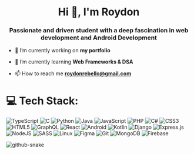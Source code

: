 <h1 align="center">Hi 👋, I'm Roydon</h1>
<h3 align="center">Passionate and driven student with a deep fascination in web development and Android Development</h3>

- 🔭 I’m currently working on **my portfolio**

- 🌱 I’m currently learning **Web Frameworks & DSA**

- 📫 How to reach me **roydonrebello@gmail.com**

# 💻 Tech Stack:
![TypeScript](https://img.shields.io/badge/typescript-%230066CC.svg?style=for-the-badge&logo=typescript&logoColor=white) ![C](https://img.shields.io/badge/c-%230D1B2A.svg?style=for-the-badge&logo=c&logoColor=white) ![Python](https://img.shields.io/badge/python-%232C3E50.svg?style=for-the-badge&logo=python&logoColor=white) ![Java](https://img.shields.io/badge/java-%23FF6347.svg?style=for-the-badge&logo=openjdk&logoColor=white) ![JavaScript](https://img.shields.io/badge/javascript-%23F39C12.svg?style=for-the-badge&logo=javascript&logoColor=white) ![PHP](https://img.shields.io/badge/php-%233F51B5.svg?style=for-the-badge&logo=php&logoColor=white) ![C#](https://img.shields.io/badge/c%23-%232C3E50.svg?style=for-the-badge&logo=csharp&logoColor=white) ![CSS3](https://img.shields.io/badge/css3-%2301A9DB.svg?style=for-the-badge&logo=css3&logoColor=white) ![HTML5](https://img.shields.io/badge/html5-%23E74C3C.svg?style=for-the-badge&logo=html5&logoColor=white) ![GraphQL](https://img.shields.io/badge/-GraphQL-%232ECC71?style=for-the-badge&logo=graphql&logoColor=white) ![React](https://img.shields.io/badge/react-%232C3E50.svg?style=for-the-badge&logo=react&logoColor=%2361DAFB) ![Android](https://img.shields.io/badge/Android-%2334B7F1.svg?style=for-the-badge&logo=android&logoColor=white) ![Kotlin](https://img.shields.io/badge/kotlin-%23007AFF.svg?style=for-the-badge&logo=kotlin&logoColor=white) ![Django](https://img.shields.io/badge/django-%2300A859.svg?style=for-the-badge&logo=django&logoColor=white) ![Express.js](https://img.shields.io/badge/express.js-%234F2C75.svg?style=for-the-badge&logo=express&logoColor=%2361DAFB) ![NodeJS](https://img.shields.io/badge/node.js-%2331C4B1.svg?style=for-the-badge&logo=node.js&logoColor=white) ![SASS](https://img.shields.io/badge/SASS-%23FF69B4.svg?style=for-the-badge&logo=SASS&logoColor=white) ![Linux](https://img.shields.io/badge/linux-%230A3B29.svg?style=for-the-badge&logo=linux&logoColor=white) ![Figma](https://img.shields.io/badge/figma-%232C3E50.svg?style=for-the-badge&logo=figma&logoColor=white) ![Git](https://img.shields.io/badge/git-%23F05032.svg?style=for-the-badge&logo=git&logoColor=white) ![MongoDB](https://img.shields.io/badge/MongoDB-%2318BC9C.svg?style=for-the-badge&logo=mongodb&logoColor=white) ![Firebase](https://img.shields.io/badge/Firebase-%23FF5733.svg?style=for-the-badge&logo=Firebase&logoColor=white)

<picture>
  <source media="(prefers-color-scheme: dark)" srcset="https://raw.githubusercontent.com/tobiasmeyhoefer/tobiasmeyhoefer/output/github-snake-dark.svg" />
  <source media="(prefers-color-scheme: light)" srcset="https://raw.githubusercontent.com/tobiasmeyhoefer/tobiasmeyhoefer/output/github-snake.svg" />
  <img alt="github-snake" src="https://raw.githubusercontent.com/tobiasmeyhoefer/tobiasmeyhoefer/output/github-snake.svg" />
</picture>
